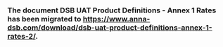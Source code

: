 ### The document DSB UAT Product Definitions - Annex 1 Rates has been migrated to https://www.anna-dsb.com/download/dsb-uat-product-definitions-annex-1-rates-2/.

